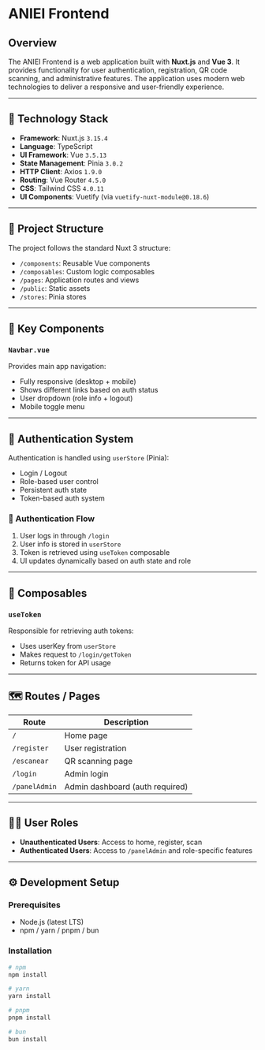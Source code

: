 # ANIEI Frontend

## Overview
The ANIEI Frontend is a web application built with **Nuxt.js** and **Vue 3**. It provides functionality for user authentication, registration, QR code scanning, and administrative features. The application uses modern web technologies to deliver a responsive and user-friendly experience.

---

## 🧱 Technology Stack
- **Framework**: Nuxt.js `3.15.4`
- **Language**: TypeScript
- **UI Framework**: Vue `3.5.13`
- **State Management**: Pinia `3.0.2`
- **HTTP Client**: Axios `1.9.0`
- **Routing**: Vue Router `4.5.0`
- **CSS**: Tailwind CSS `4.0.11`
- **UI Components**: Vuetify (via `vuetify-nuxt-module@0.18.6`)

---

## 📁 Project Structure
The project follows the standard Nuxt 3 structure:

- `/components`: Reusable Vue components
- `/composables`: Custom logic composables
- `/pages`: Application routes and views
- `/public`: Static assets
- `/stores`: Pinia stores

---

## 🧩 Key Components

### `Navbar.vue`
Provides main app navigation:
- Fully responsive (desktop + mobile)
- Shows different links based on auth status
- User dropdown (role info + logout)
- Mobile toggle menu

---

## 🔐 Authentication System

Authentication is handled using `userStore` (Pinia):
- Login / Logout
- Role-based user control
- Persistent auth state
- Token-based auth system

### 🔄 Authentication Flow
1. User logs in through `/login`
2. User info is stored in `userStore`
3. Token is retrieved using `useToken` composable
4. UI updates dynamically based on auth state and role

---

## 🧪 Composables

### `useToken`
Responsible for retrieving auth tokens:
- Uses userKey from `userStore`
- Makes request to `/login/getToken`
- Returns token for API usage

---

## 🗺 Routes / Pages

| Route        | Description                        |
|--------------|------------------------------------|
| `/`          | Home page                          |
| `/register`  | User registration                  |
| `/escanear`  | QR scanning page                   |
| `/login`     | Admin login                        |
| `/panelAdmin`| Admin dashboard (auth required)    |

---

## 🧑‍💼 User Roles

- **Unauthenticated Users**: Access to home, register, scan
- **Authenticated Users**: Access to `/panelAdmin` and role-specific features

---

## ⚙️ Development Setup

### Prerequisites
- Node.js (latest LTS)
- npm / yarn / pnpm / bun

### Installation

```bash
# npm
npm install

# yarn
yarn install

# pnpm
pnpm install

# bun
bun install

